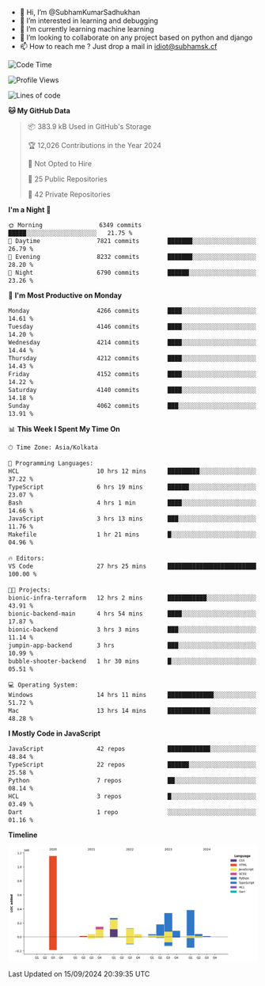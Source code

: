 - 👋 Hi, I’m @SubhamKumarSadhukhan
- 👀 I’m interested in learning and debugging
- 🌱 I’m currently learning machine learning
- 💞️ I’m looking to collaborate on any project based on python and django
- 📫 How to reach me ?
      Just drop a mail in idiot@subhamsk.cf

<!---
SubhamKumarSadhukhan/SubhamKumarSadhukhan is a ✨ special ✨ repository because its `README.md` (this file) appears on your GitHub profile.
You can click the Preview link to take a look at your changes.
--->


<!--START_SECTION:waka-->
![Code Time](http://img.shields.io/badge/Code%20Time-2%2C506%20hrs%2020%20mins-blue)

![Profile Views](http://img.shields.io/badge/Profile%20Views-6-blue)

![Lines of code](https://img.shields.io/badge/From%20Hello%20World%20I%27ve%20Written-2.9%20million%20lines%20of%20code-blue)

**🐱 My GitHub Data** 

> 📦 383.9 kB Used in GitHub's Storage 
 > 
> 🏆 12,026 Contributions in the Year 2024
 > 
> 🚫 Not Opted to Hire
 > 
> 📜 25 Public Repositories 
 > 
> 🔑 42 Private Repositories 
 > 
**I'm a Night 🦉** 

```text
🌞 Morning                6349 commits        █████░░░░░░░░░░░░░░░░░░░░   21.75 % 
🌆 Daytime                7821 commits        ███████░░░░░░░░░░░░░░░░░░   26.79 % 
🌃 Evening                8232 commits        ███████░░░░░░░░░░░░░░░░░░   28.20 % 
🌙 Night                  6790 commits        ██████░░░░░░░░░░░░░░░░░░░   23.26 % 
```
📅 **I'm Most Productive on Monday** 

```text
Monday                   4266 commits        ████░░░░░░░░░░░░░░░░░░░░░   14.61 % 
Tuesday                  4146 commits        ████░░░░░░░░░░░░░░░░░░░░░   14.20 % 
Wednesday                4214 commits        ████░░░░░░░░░░░░░░░░░░░░░   14.44 % 
Thursday                 4212 commits        ████░░░░░░░░░░░░░░░░░░░░░   14.43 % 
Friday                   4152 commits        ████░░░░░░░░░░░░░░░░░░░░░   14.22 % 
Saturday                 4140 commits        ████░░░░░░░░░░░░░░░░░░░░░   14.18 % 
Sunday                   4062 commits        ███░░░░░░░░░░░░░░░░░░░░░░   13.91 % 
```


📊 **This Week I Spent My Time On** 

```text
🕑︎ Time Zone: Asia/Kolkata

💬 Programming Languages: 
HCL                      10 hrs 12 mins      █████████░░░░░░░░░░░░░░░░   37.22 % 
TypeScript               6 hrs 19 mins       ██████░░░░░░░░░░░░░░░░░░░   23.07 % 
Bash                     4 hrs 1 min         ████░░░░░░░░░░░░░░░░░░░░░   14.66 % 
JavaScript               3 hrs 13 mins       ███░░░░░░░░░░░░░░░░░░░░░░   11.76 % 
Makefile                 1 hr 21 mins        █░░░░░░░░░░░░░░░░░░░░░░░░   04.96 % 

🔥 Editors: 
VS Code                  27 hrs 25 mins      █████████████████████████   100.00 % 

🐱‍💻 Projects: 
bionic-infra-terraform   12 hrs 2 mins       ███████████░░░░░░░░░░░░░░   43.91 % 
bionic-backend-main      4 hrs 54 mins       ████░░░░░░░░░░░░░░░░░░░░░   17.87 % 
bionic-backend           3 hrs 3 mins        ███░░░░░░░░░░░░░░░░░░░░░░   11.14 % 
jumpin-app-backend       3 hrs               ███░░░░░░░░░░░░░░░░░░░░░░   10.99 % 
bubble-shooter-backend   1 hr 30 mins        █░░░░░░░░░░░░░░░░░░░░░░░░   05.51 % 

💻 Operating System: 
Windows                  14 hrs 11 mins      █████████████░░░░░░░░░░░░   51.72 % 
Mac                      13 hrs 14 mins      ████████████░░░░░░░░░░░░░   48.28 % 
```

**I Mostly Code in JavaScript** 

```text
JavaScript               42 repos            ████████████░░░░░░░░░░░░░   48.84 % 
TypeScript               22 repos            ██████░░░░░░░░░░░░░░░░░░░   25.58 % 
Python                   7 repos             ██░░░░░░░░░░░░░░░░░░░░░░░   08.14 % 
HCL                      3 repos             █░░░░░░░░░░░░░░░░░░░░░░░░   03.49 % 
Dart                     1 repo              ░░░░░░░░░░░░░░░░░░░░░░░░░   01.16 % 
```



**Timeline**

![Lines of Code chart](https://raw.githubusercontent.com/SubhamKumarSadhukhan/SubhamKumarSadhukhan/main/assets/bar_graph.png)


 Last Updated on 15/09/2024 20:39:35 UTC
<!--END_SECTION:waka-->
